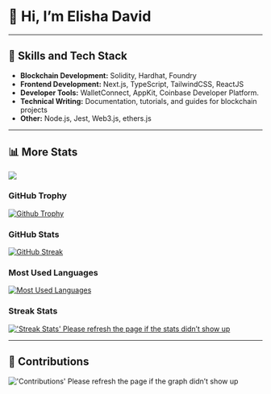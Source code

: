 # 👋 Hi, I’m Elisha David
---

## 🌟 Skills and Tech Stack
- **Blockchain Development:** Solidity, Hardhat, Foundry
- **Frontend Development:** Next.js, TypeScript, TailwindCSS, ReactJS
- **Developer Tools:** WalletConnect, AppKit, Coinbase Developer Platform.
- **Technical Writing:** Documentation, tutorials, and guides for blockchain projects
- **Other:** Node.js, Jest, Web3.js, ethers.js


---

## 📊 More Stats
![](https://komarev.com/ghpvc/?username=Elishaokon13&color=green) <br />

### GitHub Trophy
<a href="https://Elishaokon13.github.io">
<img alt="Github Trophy" src="https://github-profile-trophy.vercel.app/?username=Elishaokon13&theme=gruvbox">
</a>

### GitHub Stats
[![GitHub Streak](https://github-readme-streak-stats.herokuapp.com/?user=Elishaokon13&theme=dark)](https://git.io/streak-stats)

### Most Used Languages
<a href="https://Elishaokon13.github.io">
<img alt="Most Used Languages" src="https://github-readme-stats.vercel.app/api/top-langs/?username=Elishaokon13&langs_count=5&theme=tokyonight">
</a>

### Streak Stats
<a href="https://Elishaokon13.github.io">
<img alt="'Streak Stats' Please refresh the page if the stats didn’t show up" src="https://github-readme-streak-stats.herokuapp.com/?user=Elishaokon13&theme=dark">
</a>

---

## 📜 Contributions
<img alt="'Contributions' Please refresh the page if the graph didn’t show up" src="https://activity-graph.herokuapp.com/graph?username=Elishaokon13&theme=dracula">
